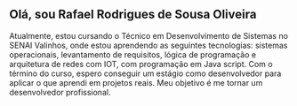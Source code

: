 ## Olá, sou Rafael Rodrigues de Sousa Oliveira
Atualmente, estou cursando o Técnico em Desenvolvimento de Sistemas no SENAI Valinhos, onde estou aprendendo as seguintes tecnologias: sistemas operacionais, levantamento de requisitos, lógica de programação e arquitetura de redes com IOT, com programação em Java script.
Com o término do curso, espero conseguir um estágio como desenvolvedor para aplicar o que aprendi em projetos reais.
Meu objetivo é me tornar um desenvolvedor profissional.
